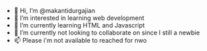 - 👋 Hi, I’m @makantidurgajian
- 👀 I’m interested in learning web development
- 🌱 I’m currently learning HTML and Javascript
- 💞️ I’m currently not looking to collaborate on since I still a newbie
- 📫 Please i'm not available to reached for nwo

<!---
makantidurgajian/makantidurgajian is a ✨ special ✨ repository because its `README.md` (this file) appears on your GitHub profile.
You can click the Preview link to take a look at your changes.
--->
